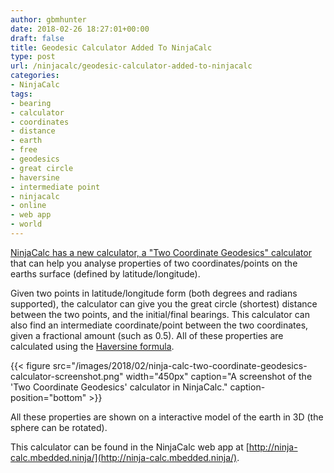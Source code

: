 ```yaml
---
author: gbmhunter
date: 2018-02-26 18:27:01+00:00
draft: false
title: Geodesic Calculator Added To NinjaCalc
type: post
url: /ninjacalc/geodesic-calculator-added-to-ninjacalc
categories:
- NinjaCalc
tags:
- bearing
- calculator
- coordinates
- distance
- earth
- free
- geodesics
- great circle
- haversine
- intermediate point
- ninjacalc
- online
- web app
- world
---
```


[NinjaCalc has a new calculator, a "Two Coordinate Geodesics" calculator](http://ninja-calc.mbedded.ninja/calc/distance-between-two-coordinates) that can help you analyse properties of two coordinates/points on the earths surface (defined by latitude/longitude).




Given two points in latitude/longitude form (both degrees and radians supported), the calculator can give you the great circle (shortest) distance between the two points, and the initial/final bearings. This calculator can also find an intermediate coordinate/point between the two coordinates, given a fractional amount (such as 0.5). All of these properties are calculated using the [Haversine formula](https://en.wikipedia.org/wiki/Haversine_formula).



{{< figure src="/images/2018/02/ninja-calc-two-coordinate-geodesics-calculator-screenshot.png" width="450px" caption="A screenshot of the 'Two Coordinate Geodesics' calculator in NinjaCalc." caption-position="bottom" >}}



All these properties are shown on a interactive model of the earth in 3D (the sphere can be rotated).




This calculator can be found in the NinjaCalc web app at [http://ninja-calc.mbedded.ninja/](http://ninja-calc.mbedded.ninja/).
